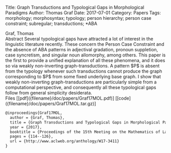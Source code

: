 Title: Graph Transductions and Typological Gaps in Morphological Paradigms
Author: Thomas Graf
Date: 2017-07-01
Category: Papers
Tags: morphology; morphosyntax; typology; person hierarchy; person case constraint; subregular; transductions; *ABA

<div markdown class="authors">
Graf, Thomas
</div>

<div markdown class="abstract">
<span id="abstract-title">Abstract</span>
Several typological gaps have attracted a lot of interest in the linguistic literature recently.
These concern the Person Case Constraint and the absence of ABA patterns in adjectival gradation, pronoun suppletion, case syncretism, and singular noun allomorphy, among others.
This paper is the first to provide a unified explanation of all these phenomena, and it does so via weakly non-inverting graph-transductions.
A pattern $P$ is absent from the typology whenever such transductions cannot produce the graph corresponding to $P$ from some fixed underlying base graph.
I show that weakly non-inverting graph-transductions are particularly simple from a computational perspective, and consequently all these typological gaps follow from general simplicity desiderata.
</div>

<div markdown class="files">
<span id="files-title">Files</span>
[[pdf]({filename}/doc/papers/Graf17MOL.pdf)]
[[code]({filename}/doc/papers/Graf17MOL.tar.gz)]
</div>

~~~latex
@inproceedings{Graf17MOL,
  author = {Graf, Thomas},
  title = {Graph Transductions and Typological Gaps in Morphological Paradigms},
  year = {2017},
  booktitle = {Proceedings of the 15th Meeting on the Mathematics of Language ({MOL} 2017)},
  pages = {114--126},
  url = {http://www.aclweb.org/anthology/W17-3411}
}
~~~
